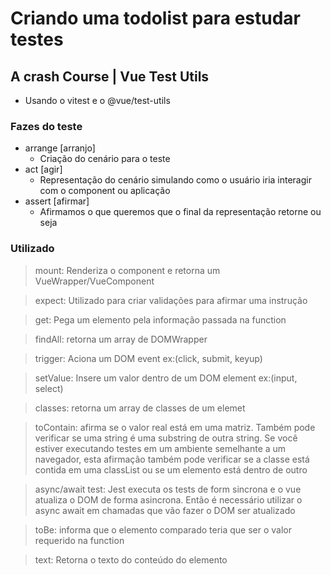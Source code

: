 # Criando uma todolist para estudar testes

## A crash Course | Vue Test Utils

- Usando o vitest e o @vue/test-utils

### Fazes do teste

- arrange [arranjo]
  - Criação do cenário para o teste
- act [agir]
  - Representação do cenário simulando como o usuário iria interagir com o component ou aplicação
- assert [afirmar]
  - Afirmamos o que queremos que o final da representação retorne ou seja

### Utilizado

> mount: Renderiza o component e retorna um VueWrapper/VueComponent

> expect: Utilizado para criar validações para afirmar uma instrução

> get: Pega um elemento pela informação passada na function

> findAll: retorna um array de DOMWrapper

> trigger: Aciona um DOM event ex:(click, submit, keyup)

> setValue: Insere um valor dentro de um DOM element ex:(input, select)

> classes: retorna um array de classes de um elemet

> toContain: afirma se o valor real está em uma matriz. Também pode verificar se uma string é uma substring de outra string. Se você estiver executando testes em um ambiente semelhante a um navegador, esta afirmação também pode verificar se a classe está contida em uma classList ou se um elemento está dentro de outro

> async/await test: Jest executa os tests de form sincrona e o vue atualiza o DOM de forma asincrona. Então é necessário utilizar o async await em chamadas que vão fazer o DOM ser atualizado

> toBe: informa que o elemento comparado teria que ser o valor requerido na function

> text: Retorna o texto do conteúdo do elemento
